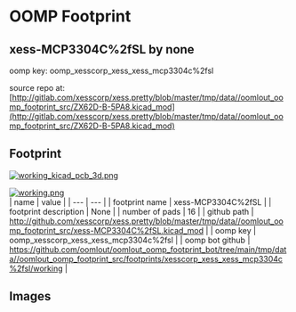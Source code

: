 # OOMP Footprint  
## xess-MCP3304C%2fSL  by none  
  
oomp key: oomp_xesscorp_xess_xess_mcp3304c%2fsl  
  
source repo at: [http://gitlab.com/xesscorp/xess.pretty/blob/master/tmp/data//oomlout_oomp_footprint_src/ZX62D-B-5PA8.kicad_mod](http://gitlab.com/xesscorp/xess.pretty/blob/master/tmp/data//oomlout_oomp_footprint_src/ZX62D-B-5PA8.kicad_mod)  
## Footprint  
  
[![working_kicad_pcb_3d.png](working_kicad_pcb_3d_600.png)](working_kicad_pcb_3d.png)  
  
[![working.png](working_600.png)](working.png)  
| name | value | 
| --- | --- | 
| footprint name | xess-MCP3304C%2fSL | 
| footprint description | None | 
| number of pads | 16 | 
| github path | http://github.com/xesscorp/xess.pretty/blob/master/tmp/data//oomlout_oomp_footprint_src/xess-MCP3304C%2fSL.kicad_mod | 
| oomp key | oomp_xesscorp_xess_xess_mcp3304c%2fsl | 
| oomp bot github | https://github.com/oomlout/oomlout_oomp_footprint_bot/tree/main/tmp/data//oomlout_oomp_footprint_src/footprints/xesscorp_xess_xess_mcp3304c%2fsl/working | 
## Images  
